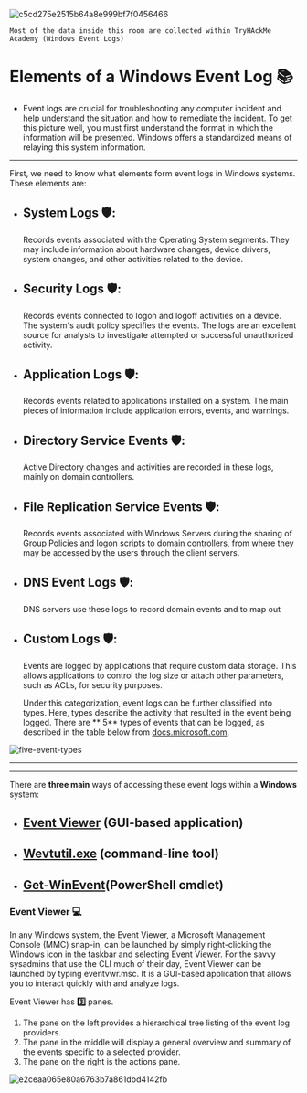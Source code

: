 ![c5cd275e2515b64a8e999bf7f0456466](https://github.com/user-attachments/assets/06b9cd82-de7c-4a99-98d9-83aecfabcffd)

`Most of the data inside this room are collected within TryHAckMe Academy (Windows Event Logs)`

# Elements of a Windows Event Log 📚


- Event logs are crucial for troubleshooting any computer incident and help understand the situation and how to remediate the incident. To get this picture well, you must first understand the format in which the information will be presented. Windows offers a standardized means of relaying this system information.

***

First, we need to know what elements form event logs in Windows systems. These elements are:

* ## System Logs 🛡️:
  Records events associated with the Operating System segments. They may include information about hardware changes, device drivers, system changes, and other activities related to the device.
- ## Security Logs 🛡️:
  Records events connected to logon and logoff activities on a device. The system's audit policy specifies the events. The logs are an excellent source for analysts to investigate attempted or successful unauthorized activity.
- ## Application Logs 🛡️:
  Records events related to applications installed on a system. The main pieces of information include application errors, events, and warnings.
- ## Directory Service Events 🛡️:
  Active Directory changes and activities are recorded in these logs, mainly on domain controllers.
- ## File Replication Service Events 🛡️:
  Records events associated with Windows Servers during the sharing of Group Policies and logon scripts to domain controllers, from where they may be accessed by the users through the client servers.
- ## DNS Event Logs 🛡️:
  DNS servers use these logs to record domain events and to map out
- ## Custom Logs 🛡️:
  Events are logged by applications that require custom data storage. This allows applications to control the log size or attach other parameters, such as ACLs, for security purposes.

  Under this categorization, event logs can be further classified into types. Here, types describe the activity that resulted in the event being logged. There are ** 5** types of events that can be logged, as described in the table below from [docs.microsoft.com](https://docs.microsoft.com/en-us/windows/win32/eventlog/event-types).
  
![five-event-types](https://github.com/user-attachments/assets/2ab21d5f-2eb1-44a6-8a42-776eb1fe9da1)
***
***

There are **three main** ways of accessing these event logs within a **Windows** system:
- ## [Event Viewer](#Event-Viewer) (GUI-based application)
- ## [Wevtutil.exe](#Wevtutil.exe) (command-line tool)
- ## [Get-WinEvent](#Get-WinEvent)(PowerShell cmdlet)


### Event Viewer 💻
In any Windows system, the Event Viewer, a Microsoft Management Console (MMC) snap-in, can be launched by simply right-clicking the Windows icon in the taskbar and selecting Event Viewer. For the savvy sysadmins that use the CLI much of their day, Event Viewer can be launched by typing eventvwr.msc. It is a GUI-based application that allows you to interact quickly with and analyze logs.

Event Viewer has **3️⃣** panes.
1. The pane on the left provides a hierarchical tree listing of the event log providers.
2. The pane in the middle will display a general overview and summary of the events specific to a selected provider.
3. The pane on the right is the actions pane.
   
 ![e2ceaa065e80a6763b7a861dbd4142fb](https://github.com/user-attachments/assets/a9dc729b-6519-4eac-a15f-cb7f8ebbb390)
